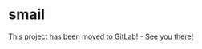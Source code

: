 # smail

[This project has been moved to GitLab! - See you there!](https://gitlab.com/n0r1sk/smail)

